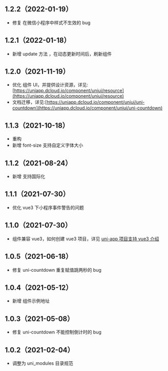 ## 1.2.2（2022-01-19）

-   修复 在微信小程序中样式不生效的 bug

## 1.2.1（2022-01-18）

-   新增 update 方法 ，在动态更新时间后，刷新组件

## 1.2.0（2021-11-19）

-   优化 组件 UI，并提供设计资源，详见:[https://uniapp.dcloud.io/component/uniui/resource](https://uniapp.dcloud.io/component/uniui/resource)
-   文档迁移，详见:[https://uniapp.dcloud.io/component/uniui/uni-countdown](https://uniapp.dcloud.io/component/uniui/uni-countdown)

## 1.1.3（2021-10-18）

-   重构
-   新增 font-size 支持自定义字体大小

## 1.1.2（2021-08-24）

-   新增 支持国际化

## 1.1.1（2021-07-30）

-   优化 vue3 下小程序事件警告的问题

## 1.1.0（2021-07-30）

-   组件兼容 vue3，如何创建 vue3 项目，详见 [uni-app 项目支持 vue3 介绍](https://ask.dcloud.net.cn/article/37834)

## 1.0.5（2021-06-18）

-   修复 uni-countdown 重复赋值跳两秒的 bug

## 1.0.4（2021-05-12）

-   新增 组件示例地址

## 1.0.3（2021-05-08）

-   修复 uni-countdown 不能控制倒计时的 bug

## 1.0.2（2021-02-04）

-   调整为 uni_modules 目录规范
